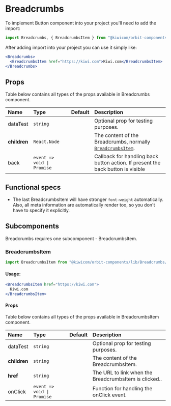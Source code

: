 # Breadcrumbs
To implement Button component into your project you'll need to add the import:
```jsx
import Breadcrumbs, { BreadcrumbsItem } from "@kiwicom/orbit-components/lib/Breadcrumbs";
```
After adding import into your project you can use it simply like:
```jsx
<Breadcrumbs>
  <BreadcrumbsItem href="https://kiwi.com">Kiwi.com</BreadcrumbsItem>
</Breadcrumbs>
```
## Props
Table below contains all types of the props available in Breadcrumbs component.

| Name          | Type                                    | Default         | Description                      |
| :------------ | :-------------------------------------- | :-------------- | :------------------------------- |
| dataTest      | `string`                                |                 | Optional prop for testing purposes.
| **children**  | `React.Node`                            |                 | The content of the Breadcrumbs, normally [`BreadcrumbsItem`](#breadcrumbsitem).
| back          | `event => void \| Promise`              |                 | Callback for handling back button action. If present the back button is visible

## Functional specs
* The last BreadcrumbsItem will have stronger `font-weight` automatically. Also, all meta information are automatically render too, so you don't have to specify it explicitly.

## Subcomponents
Breadcrumbs requires one subcomponent - BreadcrumbsItem.

### BreadcrumbsItem
```jsx
import BreadcrumbsItem from "@kiwicom/orbit-components/lib/Breadcrumbs/BreadcrumbsItem";
```
#### Usage:
```jsx
<BreadcrumbsItem href="https://kiwi.com">
  Kiwi.com
</BreadcrumbsItem>
```

#### Props
Table below contains all types of the props available in BreadcrumbsItem component.

| Name          | Type                                    | Default         | Description                      |
| :------------ | :-------------------------------------- | :-------------- | :------------------------------- |
| dataTest      | `string`                                |                 | Optional prop for testing purposes.
| **children**  | `string`                                |                 | The content of the BreadcrumbsItem.
| **href**      | `string`                                |                 | The URL to link when the BreadcrumbsItem is clicked..
| onClick       | `event => void \| Promise`              |                 | Function for handling the onClick event.
